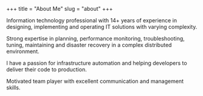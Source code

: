 +++
title = "About Me"
slug = "about"
+++

Information technology professional with 14+ years of experience in designing, implementing and operating IT solutions with varying complexity.

Strong expertise in planning, performance monitoring, troubleshooting, tuning, maintaining and disaster recovery in a complex distributed environment. 

I have a passion for infrastructure automation and helping developers to deliver their code to production. 

Motivated team player with excellent communication and management skills.
